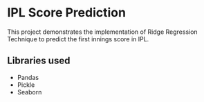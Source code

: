 # IPL Score Prediction
This project demonstrates the implementation of Ridge Regression Technique to predict the first innings score in IPL.

## Libraries used
<ul>
  <li>Pandas</li>
  <li>Pickle</li>
  <li>Seaborn</li>
</ul>
  
